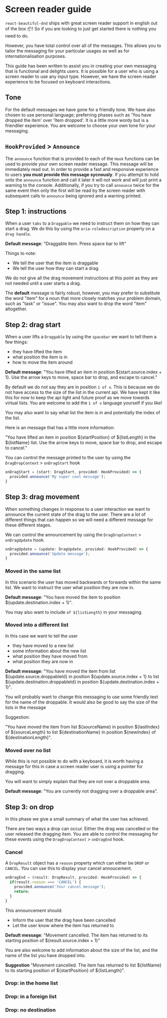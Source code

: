 # Screen reader guide

`react-beautiful-dnd` ships with great screen reader support in english out of the box 📦! So if you are looking to just get started there is nothing you need to do.

However, you have total control over all of the messages. This allows you to tailor the messaging for your particular usages as well as for internationalisation purposes.

This guide has been written to assist you in creating your own messaging that is functional and delights users. It is possible for a user who is using a screen reader to use any input type. However, we have the screen reader experience to be focused on keyboard interactions.

## Tone

For the default messages we have gone for a friendly tone. We have also chosen to use personal language; preferring phases such as 'You have dropped the item' over 'Item dropped'. It is a little more wordy but is a friendlier experience. You are welcome to choose your own tone for your messaging.

## `HookProvided` > `Announce`

The `announce` function that is provided to each of the `Hook` functions can be used to provide your own screen reader message. This message will be immediately read out. In order to provide a fast and responsive experience to users **you must provide this message sycnously**. If you attempt to hold onto the `announce` function and call it later it will not work and will just print a warning to the console. Additionally, if you try to call `announce` twice for the same event then only the first will be read by the screen reader with subsequent calls to `announce` being ignored and a warning printed.

## Step 1: instructions

When a user `tabs` to a `Draggable` we need to instruct them on how they can start a drag. We do this by using the `aria-roledescription` property on a `drag handle`.

**Default message**: "Draggable item. Press space bar to lift"

Things to note:

- We tell the user that the item is draggable
- We tell the user how they can start a drag

We do not give all the drag movement instructions at this point as they are not needed until a user starts a drag.

The **default** message is fairly robust, however, you may prefer to substitute the word "item" for a noun that more closely matches your problem domain, such as "task" or "issue". You may also want to drop the word "item" altogether.

## Step 2: drag start

When a user lifts a `Draggable` by using the `spacebar` we want to tell them a few things:

- they have lifted the item
- what position the item is in
- how to move the item around

**Default message**: "You have lifted an item in position ${start.source.index + 1}. Use the arrow keys to move, space bar to drop, and escape to cancel."

By default we do not say they are in position `1 of x`. This is because we do not have access to the size of the list in the current api. We have kept it like this for now to keep the api light and future proof as we move towards virtual lists. You are welcome to add the `1 of x` language yourself if you like!

You may also want to say what list the item is in and potentially the index of the list.

Here is an message that has a little more information:

"You have lifted an item in position ${startPosition} of ${listLength} in the ${listName} list. Use the arrow keys to move, space bar to drop, and escape to cancel."

You can control the message printed to the user by using the `DragDropContext` > `onDragStart` hook

```js
onDragStart = (start: DragStart, provided: HookProvided) => {
  provided.announce('My super cool message');
}
```

## Step 3: drag movement

When something changes in response to a user interaction we want to announce the current state of the drag to the user. There are a lot of different things that can happen so we will need a different message for these different stages.

We can control the announcement by using the `DragDropContext` > `onDragUpdate` hook.

```js
onDragUpdate = (update: DragUpdate, provided: HookProvided) => {
  provided.announce('Update message');
}
```

### Moved in the same list

In this scenario the user has moved backwards or forwards within the same list. We want to instruct the user what position they are now in.

**Default message**: "You have moved the item to position ${update.destination.index + 1}".

You may also want to include `of ${listLength}` in your messaging.

### Moved into a different list

In this case we want to tell the user

- they have moved to a new list
- some information about the new list
- what position they have moved from
- what position they are now in

**Default message**: "You have moved the item from list ${update.source.droppableId} in position ${update.source.index + 1} to list ${update.destination.droppableId} in position ${update.destination.index + 1}".

You will probably want to change this messaging to use some friendly text for the name of the droppable. It would also be good to say the size of the lists in the message

Suggestion:

"You have moved the item from list ${sourceName} in position ${lastIndex} of ${sourceLength} to list ${destinationName} in position ${newIndex} of ${destinationLength}".

### Moved over no list

While this is not possible to do with a keyboard, it is worth having a message for this in case a screen reader user is using a pointer for dragging.

You will want to simply explain that they are not over a droppable area.

**Default message**: "You are currently not dragging over a droppable area".

## Step 3: on drop

In this phase we give a small summary of what the user has achieved.

There are two ways a drop can occur. Either the drag was cancelled or the user released the dragging item. You are able to control the messaging for these events using the `DragDropContext` > `onDragEnd` hook.

### Cancel

A `DropResult` object has a `reason` property which can either be `DROP` or `CANCEL`. You can use this to display your cancel annoucement.

```js
onDragEnd = (result: DropResult, provided: HookProvided) => {
  if(result.reason === 'CANCEL') {
    provided.announce('Your cancel message');
    return;
  }
}
```

This announcement should:

- Inform the user that the drag have been cancelled
- Let the user know where the item has returned to

**Default message**: "Movement cancelled. The item has returned to its starting position of ${result.source.index + 1}"

You are also welcome to add information about the size of the list, and the name of the list you have dropped into.

**Suggestion** "Movement cancelled. The item has returned to list ${listName} to its starting position of ${startPosition} of ${listLength}".


### Drop: in the home list

### Drop: in a foreign list

### Drop: no destination

